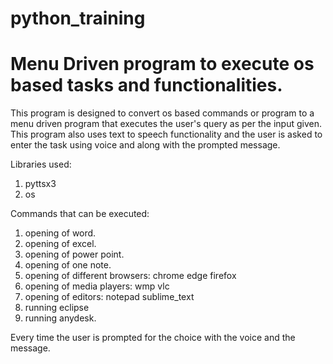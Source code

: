 # python_training
# Menu Driven program to execute os based tasks and functionalities.

This program is designed to convert os based commands or program to a menu driven program that executes the user's query as per the input given.
This program also uses text to speech functionality and the user is asked to enter the task using voice and along with the prompted message.

Libraries used:
1. pyttsx3
2. os

Commands that can be executed:
 1. opening of word.
 2. opening of excel.
 3. opening of power point.
 4. opening of one note.
 5. opening of different browsers:
      chrome
      edge
      firefox
 6. opening of media players:
      wmp
      vlc
 7. opening of editors:
      notepad
      sublime_text
 8. running eclipse
 9. running anydesk.
 
 Every time the user is prompted for the choice with the voice and the message.
 
